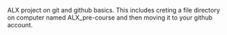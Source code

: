 ALX project on git and github basics.
This includes creting a file directory on computer named ALX_pre-course and then moving it to your github account.
